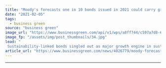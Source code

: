 ```yaml
---
title: "Moody's forecasts one in 10 bonds issued in 2021 could carry green, sustainable, or social labels"
date: "2021-02-05"
tags: 
  - business green
source: "business green"
image_url: "https://www.businessgreen.com/api/v1/wps/a8ff744/c597a7d8-6045-431f-a07a-8dc793669ae2/6/1178329-Wind-721-445-185x114.jpg"
image_fp: "/assets/img/post_thumbnails/34.jpg"
lead: "
 Sustainability-linked bonds singled out as major growth engine in sustainable debt market by the US credit ratings agency and European bank SEB  ..."
article_url: "https://www.businessgreen.com/news/4026779/moody-forecasts-bonds-issued-2021-carry-green-sustainable-social-labels"
---
```


---
